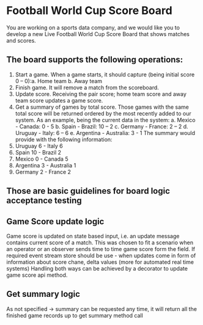# Football World Cup Score Board
You are working on a sports data company, and we would like you to develop a new Live
Football World Cup Score Board that shows matches and scores.

## The board supports the following operations:
1. Start a game. When a game starts, it should capture (being initial score 0 – 0):a. Home team
   b. Away team
2. Finish game. It will remove a match from the scoreboard.
3. Update score. Receiving the pair score; home team score and away team score
   updates a game score.
4. Get a summary of games by total score. Those games with the same total score will
   be returned ordered by the most recently added to our system.
   As an example, being the current data in the system:
   a. Mexico - Canada: 0 - 5
   b. Spain - Brazil: 10 – 2
   c. Germany - France: 2 – 2
   d. Uruguay - Italy: 6 – 6
   e. Argentina - Australia: 3 - 1
   The summary would provide with the following information:
5. Uruguay 6 - Italy 6
6. Spain 10 - Brazil 2
7. Mexico 0 - Canada 5
8. Argentina 3 - Australia 1
9. Germany 2 - France 2

## Those are basic guidelines for board logic acceptance testing

## Game Score update logic
Game score is updated on state based input, i.e. an update message contains current score of a match.
This was chosen to fit a scenario when an operator or an observer
sends time to time game score form the field. 
If required event stream store should be use - when updates come in form of 
information about score chane, delta values (more for automated real time systems)
Handling both ways can be achieved by a decorator to update game score api method.  

## Get summary logic
As not specified -> summary can be requested any time, it will return all the finished game records up to get summary method call

